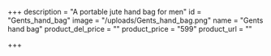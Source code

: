 +++
description = "A portable jute hand bag for men"
id = "Gents_hand_bag"
image = "/uploads/Gents_hand_bag.png"
name = "Gents hand bag"
product_del_price = ""
product_price = "599"
product_url = ""

+++
